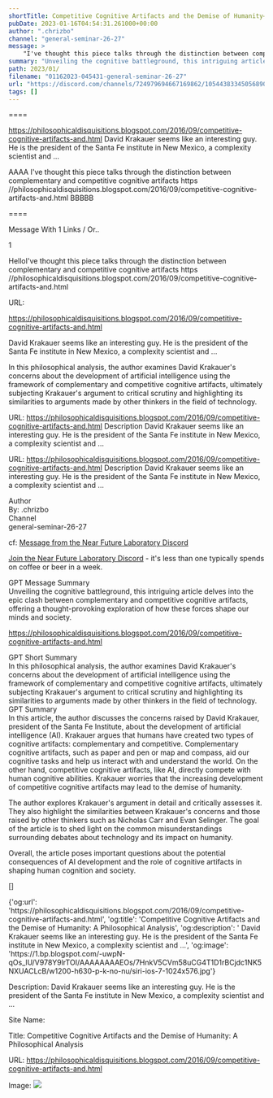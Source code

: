 ```yaml
---
shortTitle: Competitive Cognitive Artifacts and the Demise of Humanity— A Philosophical Analysis
pubDate: 2023-01-16T04:54:31.261000+00:00
author: ".chrizbo"
channel: "general-seminar-26-27"
message: >
    "I've thought this piece talks through the distinction between complementary and competitive cognitive artifacts  https //philosophicaldisquisitions.blogspot.com/2016/09/competitive-cognitive-artifacts-and.html"
summary: "Unveiling the cognitive battleground, this intriguing article delves into the epic clash between complementary and competitive cognitive artifacts, offering a thought-provoking exploration of how these forces shape our minds and society."
path: 2023/01/
filename: "01162023-045431-general-seminar-26-27"
url: "https://discord.com/channels/724979694667169862/1054438334505689099/1064407279908159599"
tags: []
---
```

====

https://philosophicaldisquisitions.blogspot.com/2016/09/competitive-cognitive-artifacts-and.html
     David Krakauer  seems like an interesting guy. He is the president of the Santa Fe institute in New Mexico, a complexity scientist and ...
<!-- 

 -->

AAAA I've thought this piece talks through the distinction between complementary and competitive cognitive artifacts  https //philosophicaldisquisitions.blogspot.com/2016/09/competitive-cognitive-artifacts-and.html BBBBB

====
<div class="metadata-title-header pt-3 pb-3 pl-2">Message  With 1 Links / Or..</div>    
<div class="human-content-container">  


<p>1</p>
<div style="font-family: var(--font-family-peak);">HelloI've thought this piece talks through the distinction between complementary and competitive cognitive artifacts  https //philosophicaldisquisitions.blogspot.com/2016/09/competitive-cognitive-artifacts-and.html</div>

URL: <p>https://philosophicaldisquisitions.blogspot.com/2016/09/competitive-cognitive-artifacts-and.html</p>
<p>     David Krakauer  seems like an interesting guy. He is the president of the Santa Fe institute in New Mexico, a complexity scientist and ...</p>  <!-- Example: Display each item in a paragraph -->
<p>In this philosophical analysis, the author examines David Krakauer's concerns about the development of artificial intelligence using the framework of complementary and competitive cognitive artifacts, ultimately subjecting Krakauer's argument to critical scrutiny and highlighting its similarities to arguments made by other thinkers in the field of technology.</p>




URL: https://philosophicaldisquisitions.blogspot.com/2016/09/competitive-cognitive-artifacts-and.html
Description      David Krakauer  seems like an interesting guy. He is the president of the Santa Fe institute in New Mexico, a complexity scientist and ...

</div>

<div class="bg-blue-300 p-4 rounded-md mb-4">

URL: https://philosophicaldisquisitions.blogspot.com/2016/09/competitive-cognitive-artifacts-and.html
Description      David Krakauer  seems like an interesting guy. He is the president of the Santa Fe institute in New Mexico, a complexity scientist and ...

</div>

<div class="metadata-title-header pt-3 pb-3 pl-2">Author</div>    
<div class="bg-gray-200 p-4 rounded-md mb-4">   
By: .chrizbo
</div>

<div class="metadata-title-header pt-3 pb-3 pl-2">Channel</div>    
<div class="bg-gray-200 p-4 rounded-md mb-4">   
general-seminar-26-27</span>
</div>

cf: <a href="">Message from the Near Future Laboratory Discord</a>

<a href="">Join the Near Future Laboratory Discord</a> - it's less than one typically spends on coffee or beer in a week. 

<div class="metadata-title-header pt-3 pb-3 pl-2">GPT Message Summary</div>    
<div class="robot-content-container">
Unveiling the cognitive battleground, this intriguing article delves into the epic clash between complementary and competitive cognitive artifacts, offering a thought-provoking exploration of how these forces shape our minds and society.
</div>
</div>


<a href="https://philosophicaldisquisitions.blogspot.com/2016/09/competitive-cognitive-artifacts-and.html">https://philosophicaldisquisitions.blogspot.com/2016/09/competitive-cognitive-artifacts-and.html</a><br/>

<div class="metadata-title-header pt-3 pb-3 pl-2">GPT Short Summary</div>
<div class="robot-content-container">
In this philosophical analysis, the author examines David Krakauer's concerns about the development of artificial intelligence using the framework of complementary and competitive cognitive artifacts, ultimately subjecting Krakauer's argument to critical scrutiny and highlighting its similarities to arguments made by other thinkers in the field of technology.
</div>

<div class="metadata-title-header pt-3 pb-3 pl-2">GPT Summary</div>
<div class="robot-content-container">
In this article, the author discusses the concerns raised by David Krakauer, president of the Santa Fe Institute, about the development of artificial intelligence (AI). Krakauer argues that humans have created two types of cognitive artifacts: complementary and competitive. Complementary cognitive artifacts, such as paper and pen or map and compass, aid our cognitive tasks and help us interact with and understand the world. On the other hand, competitive cognitive artifacts, like AI, directly compete with human cognitive abilities. Krakauer worries that the increasing development of competitive cognitive artifacts may lead to the demise of humanity. 

The author explores Krakauer's argument in detail and critically assesses it. They also highlight the similarities between Krakauer's concerns and those raised by other thinkers such as Nicholas Carr and Evan Selinger. The goal of the article is to shed light on the common misunderstandings surrounding debates about technology and its impact on humanity.

Overall, the article poses important questions about the potential consequences of AI development and the role of cognitive artifacts in shaping human cognition and society.
</div>

<!-- Summary:  Philosophical Disquisitions: Competitive Cognitive Artifacts and the Demise of Humanity: A Philosophical Analysis . David Krakauer is the president of the Santa Fe institute in New Mexico, a complexity scientist and evolutionary theorist . -->

[]

<div class="bg-gray-400"> {'og:url': 'https://philosophicaldisquisitions.blogspot.com/2016/09/competitive-cognitive-artifacts-and.html', 'og:title': 'Competitive Cognitive Artifacts and the Demise of Humanity: A Philosophical Analysis', 'og:description': '     David Krakauer  seems like an interesting guy. He is the president of the Santa Fe institute in New Mexico, a complexity scientist and ...', 'og:image': 'https://1.bp.blogspot.com/-uwpN-qOs_lU/V978Y9lrTOI/AAAAAAAAEOs/7HnkV5CVm58uCG4T1D1rBCjdc1NK5NXUACLcB/w1200-h630-p-k-no-nu/siri-ios-7-1024x576.jpg'} </div>

Description:      David Krakauer  seems like an interesting guy. He is the president of the Santa Fe institute in New Mexico, a complexity scientist and ...

Site Name: 

Title: Competitive Cognitive Artifacts and the Demise of Humanity: A Philosophical Analysis

URL: https://philosophicaldisquisitions.blogspot.com/2016/09/competitive-cognitive-artifacts-and.html

Image: <img src="https://1.bp.blogspot.com/-uwpN-qOs_lU/V978Y9lrTOI/AAAAAAAAEOs/7HnkV5CVm58uCG4T1D1rBCjdc1NK5NXUACLcB/w1200-h630-p-k-no-nu/siri-ios-7-1024x576.jpg" width="" height=""/>


